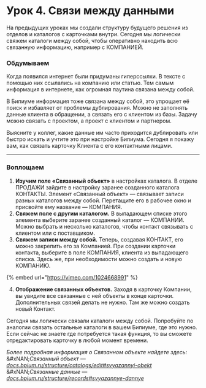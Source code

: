 # Урок 4. Связи между данными

На предыдущих уроках мы создали структуру будущего решения из отделов и каталогов с карточками внутри. Сегодня мы логически свяжем каталоги между собой, чтобы оперативно находить всю связанную информацию, например с КОМПАНИЕЙ.

### Обдумываем

Когда появился интернет были придуманы гиперссылки. В тексте с помощью них ссылались на компанию или статью. Тем самым информация в интернете, как огромная паутина связана между собой.

В Бипиуме информация тоже связана между собой, это упрощает её поиск и избавляет от проблемы дублирования. Можно не заполнять данные клиента в обращении, а связать его с клиентом из базы. Задачу можно связать с проектом, а проект с клиентом и партнером.

Выясните у коллег, какие данные им часто приходится дублировать или быстро искать и учтите это при настройке Бипиума. Сегодня я покажу вам, как связать карточку Клиента с его контактными лицами.

***

### Воплощаем

1. **Изучим поле «Связанный объект»** в настройках каталога. В отделе ПРОДАЖИ зайдите в настройку заранее созданного каталога КОНТАКТЫ. Элемент «Связанный объект» — связывает записи разных каталогов между собой. Перетащите его в рабочее окно и присвойте ему название — КОМПАНИЯ.
2. **Свяжем поле с другим каталогом.** В выпадающем списке этого элемента выберите заранее созданный каталог — КОМПАНИИ. Можно выбрать и несколько каталогов, чтобы контакт связывать с клиентом или с поставщиком.
3. **Свяжем записи между собой.** Теперь, создавая КОНТАКТ, его можно закрепить его за Компанией. При создании карточки контакта, выберите в поле КОМПАНИЯ, клиента из выпадающего списка. Здесь же, при необходимости можно создать и новую КОМПАНИЮ.

{% embed url="https://vimeo.com/1024668991" %}

4. **Отображение связанных объектов.** Заходя в карточку Компании, вы увидите все связанные с ней объекты в конце карточки. Дополнительных связей делать не нужно. Там же можно создать новый Контакт.

Сегодня мы логически связали каталоги между собой. Попробуйте по аналогии связать остальные каталоги в вашем Бипиуме, где это нужно. Если сейчас не знаете где потребуется такая функция, то вы сможете отредактировать карточку в любой момент времени.

_Более подробная информация о Связанном объекте найдете здесь:_\
&#xNAN;_&#x421;вязанный объект —_ [_docs.bpium.ru/structure/catalogs/edit#svyazannyi-obekt_](http://docs.bpium.ru/structure/catalogs/edit#svyazannyi-obekt)\
&#xNAN;_&#x421;вязанные данные —_ [_docs.bpium.ru/structure/records#svyazannye-dannye_](http://docs.bpium.ru/structure/records#svyazannye-dannye)

